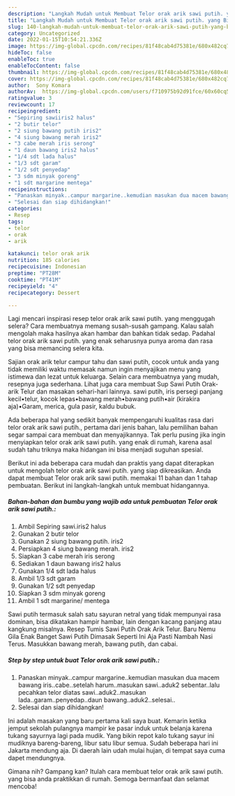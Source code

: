 ```yaml
---
description: "Langkah Mudah untuk Membuat Telor orak arik sawi putih. yang Bikin Ngiler"
title: "Langkah Mudah untuk Membuat Telor orak arik sawi putih. yang Bikin Ngiler"
slug: 140-langkah-mudah-untuk-membuat-telor-orak-arik-sawi-putih-yang-bikin-ngiler
category: Uncategorized
date: 2022-01-15T10:54:21.336Z
image: https://img-global.cpcdn.com/recipes/81f48cab4d75381e/680x482cq70/telor-orak-arik-sawi-putih-foto-resep-utama.jpg
hideToc: false
enableToc: true
enableTocContent: false
thumbnail: https://img-global.cpcdn.com/recipes/81f48cab4d75381e/680x482cq70/telor-orak-arik-sawi-putih-foto-resep-utama.jpg
cover: https://img-global.cpcdn.com/recipes/81f48cab4d75381e/680x482cq70/telor-orak-arik-sawi-putih-foto-resep-utama.jpg
author:  Sony Komara
authorAv:  https://img-global.cpcdn.com/users/f710975b92d91fce/60x60cq50/avatar.jpg
ratingvalue: 3
reviewcount: 17
recipeingredient:
- "Sepiring sawiiris2 halus"
- "2 butir telor"
- "2 siung bawang putih iris2"
- "4 siung bawang merah iris2"
- "3 cabe merah iris serong"
- "1 daun bawang iris2 halus"
- "1/4 sdt lada halus"
- "1/3 sdt garam"
- "1/2 sdt penyedap"
- "3 sdm minyak goreng"
- "1 sdt margarine mentega"
recipeinstructions:
- "Panaskan minyak..campur margarine..kemudian masukan dua macem bawang iris..cabe..setelah harum..masukan sawi..aduk2 sebentar..lalu pecahkan telor diatas sawi..aduk2..masukan lada..garam..penyedap..daun bawang..aduk2..selesai.."
- "Selesai dan siap dihidangkan!"
categories:
- Resep
tags:
- telor
- orak
- arik

katakunci: telor orak arik 
nutrition: 185 calories
recipecuisine: Indonesian
preptime: "PT28M"
cooktime: "PT41M"
recipeyield: "4"
recipecategory: Dessert

---
```



Lagi mencari inspirasi resep telor orak arik sawi putih. yang menggugah selera? Cara membuatnya memang susah-susah gampang. Kalau salah mengolah maka hasilnya akan hambar dan bahkan tidak sedap. Padahal telor orak arik sawi putih. yang enak seharusnya punya aroma dan rasa yang bisa memancing selera kita.


Sajian orak arik telur campur tahu dan sawi putih, cocok untuk anda yang tidak memiliki waktu memasak namun ingin menyajikan menu yang istimewa dan lezat untuk keluarga. Selain cara membuatnya yang mudah, resepnya juga sederhana. Lihat juga cara membuat Sup Sawi Putih Orak-arik Telur dan masakan sehari-hari lainnya. sawi putih, iris persegi panjang kecil•telur, kocok lepas•bawang merah•bawang putih•air (kirakira aja)•Garam, merica, gula pasir, kaldu bubuk.

Ada beberapa hal yang sedikit banyak mempengaruhi kualitas rasa dari telor orak arik sawi putih., pertama dari jenis bahan, lalu pemilihan bahan segar sampai cara membuat dan menyajikannya. Tak perlu pusing jika ingin menyiapkan telor orak arik sawi putih. yang enak di rumah, karena asal sudah tahu triknya maka hidangan ini bisa menjadi suguhan spesial.


Berikut ini ada beberapa cara mudah dan praktis yang dapat diterapkan untuk mengolah telor orak arik sawi putih. yang siap dikreasikan. Anda dapat membuat Telor orak arik sawi putih. memakai 11 bahan dan 1 tahap pembuatan. Berikut ini langkah-langkah untuk membuat hidangannya.

<!--inarticleads1-->

##### Bahan-bahan dan bumbu yang wajib ada untuk pembuatan Telor orak arik sawi putih.:

1. Ambil Sepiring sawi.iris2 halus
1. Gunakan 2 butir telor
1. Gunakan 2 siung bawang putih. iris2
1. Persiapkan 4 siung bawang merah. iris2
1. Siapkan 3 cabe merah iris serong
1. Sediakan 1 daun bawang iris2 halus
1. Gunakan 1/4 sdt lada halus
1. Ambil 1/3 sdt garam
1. Gunakan 1/2 sdt penyedap
1. Siapkan 3 sdm minyak goreng
1. Ambil 1 sdt margarine/ mentega


Sawi putih termasuk salah satu sayuran netral yang tidak mempunyai rasa dominan, bisa dikatakan hampir hambar, lain dengan kacang panjang atau kangkung misalnya. Resep Tumis Sawi Putih Orak Arik Telur. Baru Nemu Gila Enak Banget Sawi Putih Dimasak Seperti Ini Aja Pasti Nambah Nasi Terus. Masukkan bawang merah, bawang putih, dan cabai. 

<!--inarticleads2-->

##### Step by step untuk buat Telor orak arik sawi putih.:

1. Panaskan minyak..campur margarine..kemudian masukan dua macem bawang iris..cabe..setelah harum..masukan sawi..aduk2 sebentar..lalu pecahkan telor diatas sawi..aduk2..masukan lada..garam..penyedap..daun bawang..aduk2..selesai..
1. Selesai dan siap dihidangkan!

Ini adalah masakan yang baru pertama kali saya buat. Kemarin ketika jemput sekolah pulangnya mampir ke pasar induk untuk belanja karena tukang sayurnya lagi pada mudik. Yang bikin repot kalo tukang sayur ini mudiknya bareng-bareng, libur satu libur semua. Sudah beberapa hari ini Jakarta mendung aja. Di daerah lain udah mulai hujan, di tempat saya cuma dapet mendungnya. 

Gimana nih? Gampang kan? Itulah cara membuat telor orak arik sawi putih. yang bisa anda praktikkan di rumah. Semoga bermanfaat dan selamat mencoba!
